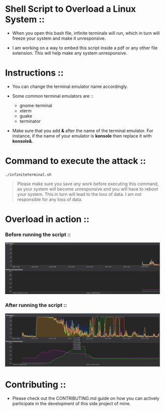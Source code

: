 # Shell Script to Overload a Linux System ::

- When you open this bash file, infinite terminals will run, which in turn will freeze your system and make it unresponsive.

- I am working on a way to embed this script inside a pdf or any other file extension. This will help make any system unresponsive.

# Instructions ::

- You can change the terminal emulator name accordingly.

- Some common terminal emulators are ::

  - gnome-terminal
  - xterm
  - guake
  - terminator

- Make sure that you add **&** after the name of the terminal emulator. For instance, if the name of your emulator is **konsole** then replace it with **konsole&**.

# Command to execute the attack ::

```
./infiniteterminal.sh
```

> Please make sure you save any work before executing this command, as your system will become unresponsive and you will have to reboot your system. This in turn will lead to the loss of data. I am not responsible for any loss of data.

# Overload in action ::

### Before running the script ::

![Before running the script](Media/before.png)

### After running the script ::

![After running the script](Media/after.png)

# Contributing ::

- Please check out the CONTRIBUTING.md guide on how you can actively participate in the development of this side project of mine.
